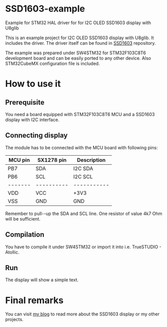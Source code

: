 # SSD1603-example
Example for STM32 HAL driver for for I2C OLED SSD1603 display with U8glib

This is an example project for I2C OLED SSD1603 display with U8glib.
It includes the driver. The driver itself can be found in [SSD1603](https://github.com/wdomski/SSD1603) 
repository.

The example was prepared under SW4STM32 for STM32F103C8T6 development board 
and can be easily ported to any other device. Also STM32CubeMX configuration 
file is included.

# How to use it

## Prerequisite
You need a board equipped with STM32F103C8T6 MCU and a SSD1603 display with I2C interface.

## Connecting display

The module has to be connected with the MCU board 
with following pins:

| MCU pin | SX1278 pin | Description |
| ------- | ---------- | ----------- |
| PB7     | SDA        | I2C SDA     |
| PB6     | SCL        | I2C SCL     |
| ------- | ---------- | ----------- |
| VDD     | VCC        | +3V3        |
| VSS     | GND        | GND         |

Remember to pull--up the SDA and SCL line. One resistor of value 4k7 Ohm will be sufficient.

## Compilation
You have to compile it under SW4STM32 or import it into i.e. TrueSTUDIO - Atollic.

## Run
The display will show a simple text.

# Final remarks

You can visit [my blog](http://blog.domski.pl) to read more about the SSD1603 display or my other projects.
